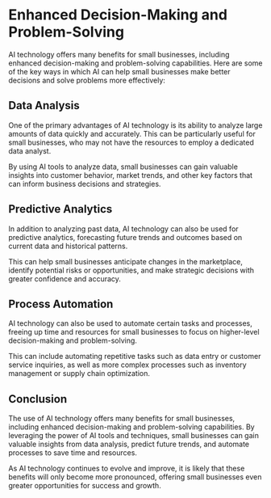 Enhanced Decision-Making and Problem-Solving
============================================================================================

AI technology offers many benefits for small businesses, including enhanced decision-making and problem-solving capabilities. Here are some of the key ways in which AI can help small businesses make better decisions and solve problems more effectively:

Data Analysis
-------------

One of the primary advantages of AI technology is its ability to analyze large amounts of data quickly and accurately. This can be particularly useful for small businesses, who may not have the resources to employ a dedicated data analyst.

By using AI tools to analyze data, small businesses can gain valuable insights into customer behavior, market trends, and other key factors that can inform business decisions and strategies.

Predictive Analytics
--------------------

In addition to analyzing past data, AI technology can also be used for predictive analytics, forecasting future trends and outcomes based on current data and historical patterns.

This can help small businesses anticipate changes in the marketplace, identify potential risks or opportunities, and make strategic decisions with greater confidence and accuracy.

Process Automation
------------------

AI technology can also be used to automate certain tasks and processes, freeing up time and resources for small businesses to focus on higher-level decision-making and problem-solving.

This can include automating repetitive tasks such as data entry or customer service inquiries, as well as more complex processes such as inventory management or supply chain optimization.

Conclusion
----------

The use of AI technology offers many benefits for small businesses, including enhanced decision-making and problem-solving capabilities. By leveraging the power of AI tools and techniques, small businesses can gain valuable insights from data analysis, predict future trends, and automate processes to save time and resources.

As AI technology continues to evolve and improve, it is likely that these benefits will only become more pronounced, offering small businesses even greater opportunities for success and growth.

